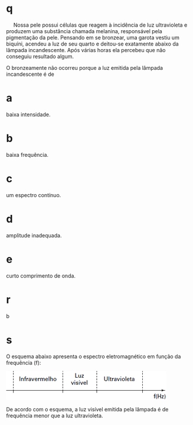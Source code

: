 # q
     Nossa pele possui células que reagem à incidência de luz ultravioleta e produzem uma substância chamada melanina, responsável pela pigmentação da pele. Pensando em se bronzear, uma garota vestiu um biquíni, acendeu a luz de seu quarto e deitou-se exatamente abaixo da lâmpada incandescente. Após várias horas ela percebeu que não conseguiu resultado algum.

O bronzeamente não ocorreu porque a luz emitida pela lâmpada incandescente é de

# a
baixa intensidade.

# b
baixa frequência.

# c
um espectro contínuo.

# d
amplitude inadequada.

# e
curto comprimento de onda.

# r
b

# s
O esquema abaixo apresenta o espectro eletromagnético em função da frequência (f):

![](77130bff-36d4-628b-6429-3d701531eb6e.png)

De acordo com o esquema, a luz visível emitida pela lâmpada é de frequência menor que a luz ultravioleta.
